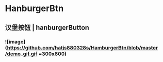 # HanburgerBtn
## 汉堡按钮 | hanburgerButton
### ![image](https://github.com/hatjs880328s/HamburgerBtn/blob/master/demo_gif.gif =300x600)  
